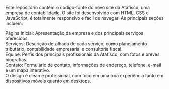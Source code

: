 Este repositório contém o código-fonte do novo site da Atafísco, uma empresa de contabilidade. O site foi desenvolvido com HTML, CSS e JavaScript, é totalmente responsivo e fácil de navegar. As principais seções incluem:

Página Inicial: Apresentação da empresa e dos principais serviços oferecidos.  
Serviços: Descrição detalhada de cada serviço, como planejamento tributário, contabilidade empresarial e consultoria fiscal.  
Equipe: Perfis dos principais profissionais da Atafísco, com fotos e breves biografias.  
Contato: Formulário de contato, informações de endereço, telefone, e-mail e um mapa interativo.  
O design é clean e profissional, com foco em uma boa experiência tanto em dispositivos móveis quanto em desktops.  
